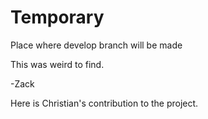# Temporary
Place where develop branch will be made

This was weird to find. 

-Zack

Here is Christian's contribution to the project.

